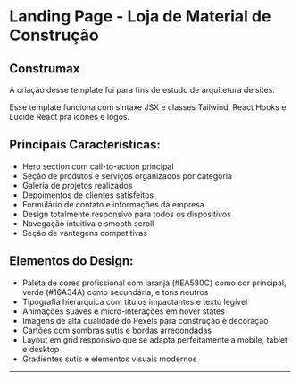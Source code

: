 # Landing Page - Loja de Material de Construção
## Construmax

A criação desse template foi para fins de estudo de arquitetura de sites.

Esse template funciona com sintaxe JSX e classes Tailwind, React Hooks e Lucide React pra ícones e logos.

## Principais Características:

- Hero section com call-to-action principal
- Seção de produtos e serviços organizados por categoria
- Galeria de projetos realizados
- Depoimentos de clientes satisfeitos
- Formulário de contato e informações da empresa
- Design totalmente responsivo para todos os dispositivos
- Navegação intuitiva e smooth scroll
- Seção de vantagens competitivas

## Elementos do Design:

- Paleta de cores profissional com laranja (#EA580C) como cor principal, verde (#16A34A) como secundária, e tons neutros
- Tipografia hierárquica com títulos impactantes e texto legível
- Animações suaves e micro-interações em hover states
- Imagens de alta qualidade do Pexels para construção e decoração
- Cartões com sombras sutis e bordas arredondadas
- Layout em grid responsivo que se adapta perfeitamente a mobile, tablet e desktop
- Gradientes sutis e elementos visuais modernos

------------
